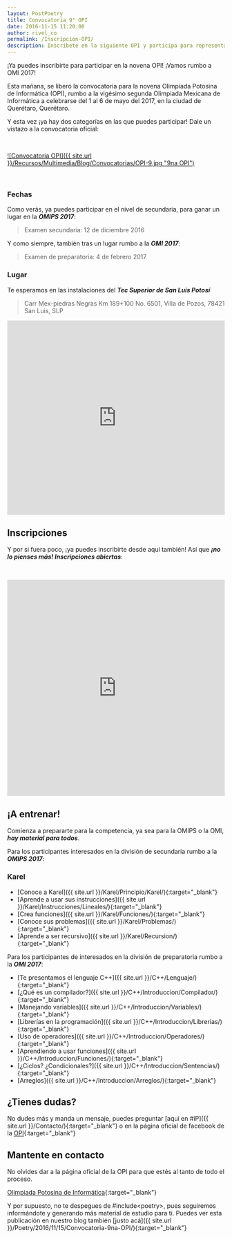 ```yaml
---
layout: PostPoetry
title: Convocatoria 9° OPI
date: 2016-11-15 11:20:00
author: rivel_co
permalink: /Inscripcion-OPI/
description: Inscríbete en la siguiente OPI y participa para representar a San Luis Potosí en la OMI 2017
---
```


¡Ya puedes inscribirte para participar en la novena OPI! ¡Vamos rumbo a OMI 2017!

Esta mañana, se liberó la convocatoria para la novena Olimpiada Potosina de Informática (OPI), rumbo a la vigésimo segunda Olimpiada Mexicana de Informática a celebrarse del 1 al 6 de mayo del 2017, en la ciudad de Querétaro, Querétaro.

Y esta vez ¡ya hay dos categorías en las que puedes participar! Dale un vistazo a la convocatoria oficial:

&nbsp;

<a href="{{ site.url }}/Recursos/Multimedia/Blog/Convocatorias/OPI-9.jpg" data-lightbox="image-1">![Convocatoria OPI]({{ site.url }}/Recursos/Multimedia/Blog/Convocatorias/OPI-9.jpg "9na OPI")</a>

&nbsp;

### Fechas

Como verás, ya puedes participar en el nivel de secundaria, para ganar un lugar en la ***OMIPS 2017***:

> Examen secundaria: 12 de diciembre 2016

Y como siempre, también tras un lugar rumbo a la ***OMI 2017***:

> Examen de preparatoria: 4 de febrero 2017

### Lugar

Te esperamos en las instalaciones del ***Tec Superior de San Luis Potosí***

> Carr Mex-piedras Negras Km 189+100 No. 6501, Villa de Pozos, 78421 San Luis, SLP

<iframe src="https://www.google.com/maps/embed?pb=!1m14!1m8!1m3!1d14790.32314873999!2d-100.87177632701416!3d22.06562608766251!3m2!1i1024!2i768!4f13.1!3m3!1m2!1s0x0%3A0x716b9ca157887020!2sInstituto+Tecnol%C3%B3gico+Superior+De+San+Luis+Potos%C3%AD!5e0!3m2!1ses!2smx!4v1479936925950" width="100%" height="450" frameborder="0" style="border:0" allowfullscreen></iframe>

## Inscripciones

Y por si fuera poco, ¡ya puedes inscribirte desde aquí también! Así que ***¡no lo pienses más! Inscripciones abiertas***:

&nbsp;

<iframe src="https://docs.google.com/forms/d/e/1FAIpQLSee248qVs7JFj7TsZP_tAky55vT4Lit9hZHM6pxFKFYYgtxqQ/viewform?embedded=true" width="100%" height="500" frameborder="0" marginheight="0" marginwidth="0">Cargando...</iframe>

## ¡A entrenar!

Comienza a prepararte para la competencia, ya sea para la OMIPS o la OMI, ***hay material para todos***.

Para los participantes interesados en la división de secundaria rumbo a la ***OMIPS 2017***:

### Karel

- [Conoce a Karel]({{ site.url }}/Karel/Principio/Karel/){:target="_blank"}
- [Aprende a usar sus instrucciones]({{ site.url }}/Karel/Instrucciones/Lineales/){:target="_blank"}
- [Crea funciones]({{ site.url }}/Karel/Funciones/){:target="_blank"}
- [Conoce sus problemas]({{ site.url }}/Karel/Problemas/){:target="_blank"}
- [Aprende a ser recursivo]({{ site.url }}/Karel/Recursion/){:target="_blank"}

Para los participantes de interesados en la división de preparatoria rumbo a la ***OMI 2017***:

- [Te presentamos el lenguaje C++]({{ site.url }}/C++/Lenguaje/){:target="_blank"}
- [¿Qué es un compilador?]({{ site.url }}/C++/Introduccion/Compilador/){:target="_blank"}
- [Manejando variables]({{ site.url }}/C++/Introduccion/Variables/){:target="_blank"}
- [Librerías en la programación]({{ site.url }}/C++/Introduccion/Librerias/){:target="_blank"}
- [Uso de operadores]({{ site.url }}/C++/Introduccion/Operadores/){:target="_blank"}
- [Aprendiendo a usar funciones]({{ site.url }}/C++/Introduccion/Funciones/){:target="_blank"}
- [¿Ciclos? ¿Condicionales?]({{ site.url }}/C++/Introduccion/Sentencias/){:target="_blank"}
- [Arreglos]({{ site.url }}/C++/Introduccion/Arreglos/){:target="_blank"}

## ¿Tienes dudas?

No dudes más y manda un mensaje, puedes preguntar [aquí en #iP]({{ site.url }}/Contacto/){:target="_blank"} 
o en la página oficial de facebook de la [OPI](https://www.facebook.com/olimpiada.potosina.de.informatica){:target="_blank"}

## Mantente en contacto

No olvides dar <i class="fa fa-thumbs-o-up" aria-hidden="true"></i> a la página oficial de la OPI para que estés al tanto de todo el proceso.

<i class="fa fa-facebook-square" aria-hidden="true"></i> [Olimpiada Potosina de Informática](https://www.facebook.com/olimpiada.potosina.de.informatica){:target="_blank"}

Y por supuesto, no te despegues de \#include&lt;<int>poetry</int>&gt;, pues seguiremos informándote y generando más material de estudio para ti. Puedes ver esta publicación en nuestro blog también [justo acá]({{ site.url }}/Poetry/2016/11/15/Convocatoria-9na-OPI/){:target="_blank"}
